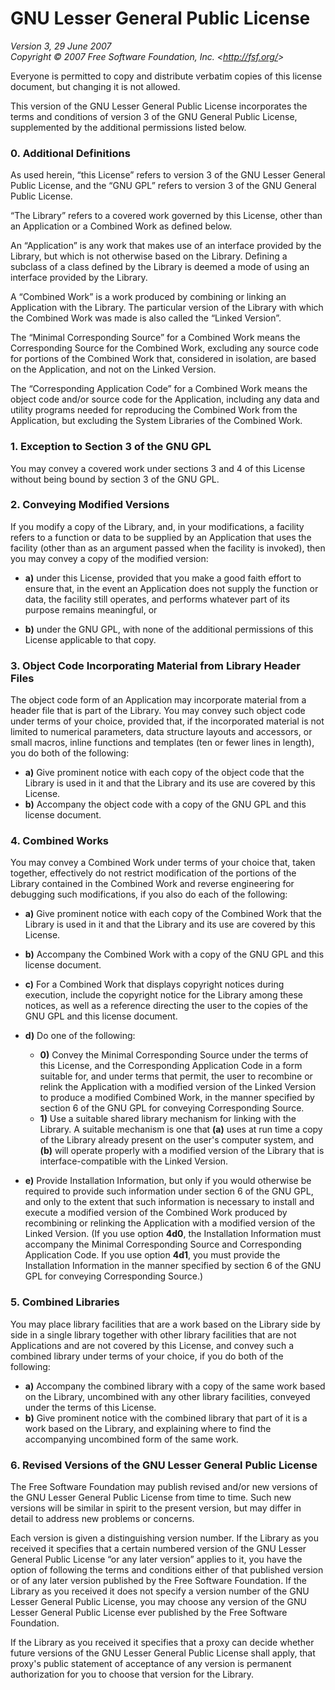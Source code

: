 GNU Lesser General Public License
=================================

_Version 3, 29 June 2007_  
_Copyright © 2007 Free Software Foundation, Inc. &lt;<http://fsf.org/>&gt;_

Everyone is permitted to copy and distribute verbatim copies
of this license document, but changing it is not allowed.

This version of the GNU Lesser General Public License incorporates
the terms and conditions of version 3 of the GNU General Public
License, supplemented by the additional permissions listed below.

### 0. Additional Definitions

As used herein, “this License” refers to version 3 of the GNU Lesser
General Public License, and the “GNU GPL” refers to version 3 of the GNU
General Public License.

“The Library” refers to a covered work governed by this License,
other than an Application or a Combined Work as defined below.

An “Application” is any work that makes use of an interface provided
by the Library, but which is not otherwise based on the Library.
Defining a subclass of a class defined by the Library is deemed a mode
of using an interface provided by the Library.

A “Combined Work” is a work produced by combining or linking an
Application with the Library. The particular version of the Library
with which the Combined Work was made is also called the “Linked
Version”.

The “Minimal Corresponding Source” for a Combined Work means the
Corresponding Source for the Combined Work, excluding any source code
for portions of the Combined Work that, considered in isolation, are
based on the Application, and not on the Linked Version.

The “Corresponding Application Code” for a Combined Work means the
object code and/or source code for the Application, including any data
and utility programs needed for reproducing the Combined Work from the
Application, but excluding the System Libraries of the Combined Work.

### 1. Exception to Section 3 of the GNU GPL

You may convey a covered work under sections 3 and 4 of this License
without being bound by section 3 of the GNU GPL.

### 2. Conveying Modified Versions

If you modify a copy of the Library, and, in your modifications, a
facility refers to a function or data to be supplied by an Application
that uses the facility (other than as an argument passed when the
facility is invoked), then you may convey a copy of the modified
version:

* **a)** under this License, provided that you make a good faith effort to
  ensure that, in the event an Application does not supply the
  function or data, the facility still operates, and performs
  whatever part of its purpose remains meaningful, or

* **b)** under the GNU GPL, with none of the additional permissions of
  this License applicable to that copy.

### 3. Object Code Incorporating Material from Library Header Files

The object code form of an Application may incorporate material from
a header file that is part of the Library. You may convey such object
code under terms of your choice, provided that, if the incorporated
material is not limited to numerical parameters, data structure
layouts and accessors, or small macros, inline functions and templates
(ten or fewer lines in length), you do both of the following:

* **a)** Give prominent notice with each copy of the object code that the
  Library is used in it and that the Library and its use are
  covered by this License.
* **b)** Accompany the object code with a copy of the GNU GPL and this license
  document.

### 4. Combined Works

You may convey a Combined Work under terms of your choice that,
taken together, effectively do not restrict modification of the
portions of the Library contained in the Combined Work and reverse
engineering for debugging such modifications, if you also do each of
the following:

* **a)** Give prominent notice with each copy of the Combined Work that
  the Library is used in it and that the Library and its use are
  covered by this License.

* **b)** Accompany the Combined Work with a copy of the GNU GPL and this license
  document.

* **c)** For a Combined Work that displays copyright notices during
  execution, include the copyright notice for the Library among
  these notices, as well as a reference directing the user to the
  copies of the GNU GPL and this license document.

* **d)** Do one of the following:
    - **0)** Convey the Minimal Corresponding Source under the terms of this
      License, and the Corresponding Application Code in a form
      suitable for, and under terms that permit, the user to
      recombine or relink the Application with a modified version of
      the Linked Version to produce a modified Combined Work, in the
      manner specified by section 6 of the GNU GPL for conveying
      Corresponding Source.
    - **1)** Use a suitable shared library mechanism for linking with the
      Library. A suitable mechanism is one that **(a)** uses at run time
      a copy of the Library already present on the user's computer
      system, and **(b)** will operate properly with a modified version
      of the Library that is interface-compatible with the Linked
      Version.

* **e)** Provide Installation Information, but only if you would otherwise
  be required to provide such information under section 6 of the
  GNU GPL, and only to the extent that such information is
  necessary to install and execute a modified version of the
  Combined Work produced by recombining or relinking the
  Application with a modified version of the Linked Version. (If
  you use option **4d0**, the Installation Information must accompany
  the Minimal Corresponding Source and Corresponding Application
  Code. If you use option **4d1**, you must provide the Installation
  Information in the manner specified by section 6 of the GNU GPL
  for conveying Corresponding Source.)

### 5. Combined Libraries

You may place library facilities that are a work based on the
Library side by side in a single library together with other library
facilities that are not Applications and are not covered by this
License, and convey such a combined library under terms of your
choice, if you do both of the following:

* **a)** Accompany the combined library with a copy of the same work based
  on the Library, uncombined with any other library facilities,
  conveyed under the terms of this License.
* **b)** Give prominent notice with the combined library that part of it
  is a work based on the Library, and explaining where to find the
  accompanying uncombined form of the same work.

### 6. Revised Versions of the GNU Lesser General Public License

The Free Software Foundation may publish revised and/or new versions
of the GNU Lesser General Public License from time to time. Such new
versions will be similar in spirit to the present version, but may
differ in detail to address new problems or concerns.

Each version is given a distinguishing version number. If the
Library as you received it specifies that a certain numbered version
of the GNU Lesser General Public License “or any later version”
applies to it, you have the option of following the terms and
conditions either of that published version or of any later version
published by the Free Software Foundation. If the Library as you
received it does not specify a version number of the GNU Lesser
General Public License, you may choose any version of the GNU Lesser
General Public License ever published by the Free Software Foundation.

If the Library as you received it specifies that a proxy can decide
whether future versions of the GNU Lesser General Public License shall
apply, that proxy's public statement of acceptance of any version is
permanent authorization for you to choose that version for the
Library.
